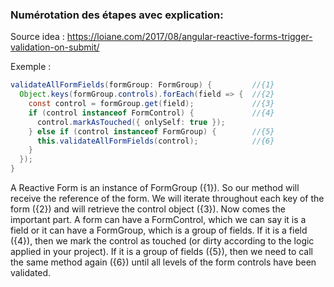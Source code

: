 
### Numérotation des étapes avec explication:
Source idea : https://loiane.com/2017/08/angular-reactive-forms-trigger-validation-on-submit/

Exemple :

```java
validateAllFormFields(formGroup: FormGroup) {         //{1}
  Object.keys(formGroup.controls).forEach(field => {  //{2}
    const control = formGroup.get(field);             //{3}
    if (control instanceof FormControl) {             //{4}
      control.markAsTouched({ onlySelf: true });
    } else if (control instanceof FormGroup) {        //{5}
      this.validateAllFormFields(control);            //{6}
    }
  });
}
```


<p>A Reactive Form is an instance of FormGroup ({1}). So our method will receive the reference of the form. We will iterate throughout each key of the form ({2}) and will retrieve the control object ({3}). Now comes the important part. A form can have a FormControl, which we can say it is a field or it can have a FormGroup, which is a group of fields. If it is a field ({4}), then we mark the control as touched (or dirty according to the logic applied in your project). If it is a group of fields ({5}), then we need to call the same method again ({6}) until all levels of the form controls have been validated.
  </p>
